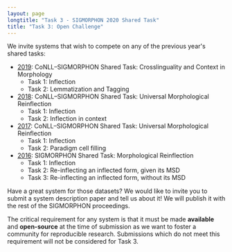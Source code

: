 ```yaml
---
layout: page
longtitle: "Task 3 - SIGMORPHON 2020 Shared Task"
title: "Task 3: Open Challenge"
---
```


We invite systems that wish to compete on any of the previous year's shared tasks:

- [2019](../../2019): CoNLL–SIGMORPHON Shared Task: Crosslinguality and Context in Morphology
    - Task 1: Inflection
    - Task 2: Lemmatization and Tagging
- [2018](../../2018): CoNLL–SIGMORPHON Shared Task: Universal Morphological Reinflection
    - Task 1: Inflection
    - Task 2: Inflection in context
- [2017](../../2017): CoNLL–SIGMORPHON Shared Task: Universal Morphological Reinflection
    - Task 1: Inflection
    - Task 2: Paradigm cell filling
- [2016](../../2016): SIGMORPHON Shared Task: Morphological Reinflection
    - Task 1: Inflection
    - Task 2: Re-inflecting an inflected form, given its MSD
    - Task 3: Re-inflecting an inflected form, without its MSD

Have a great system for those datasets? We would like to invite you to submit a system description paper and tell us about it! We will publish it with the rest of the SIGMORPHON proceedings.

The critical requirement for any system is that it must be made **available** and **open-source** at the time of submission as we want to foster a community for reproducible research. Submissions which do not meet this requirement will not be considered for Task 3.
